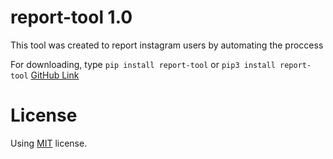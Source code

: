 # report-tool 1.0

This tool was created to report instagram users by automating the proccess

For downloading, type `pip install report-tool` or `pip3 install report-tool`
[GitHub Link](https://github.com/Aspoky/report-tool/)

# License
Using [MIT](https://github.com/Aspoky/report-tool/blob/master/LICENSE) license.
